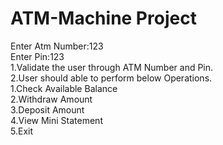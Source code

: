 # ATM-Machine Project                                                                                                                                                    
Enter Atm Number:123                                                                                                                                                    
Enter Pin:123                                                                                                                                                  
1.Validate the user through ATM Number and Pin.                                                                                                                          
2.User should able to perform below Operations.                                                                                                                         
      1.Check Available Balance                                                                                                                                          
      2.Withdraw Amount                                                                                                                                                  
      3.Deposit Amount                                                                                                                                                   
      4.View Mini Statement                                                                                                                                             
      5.Exit
